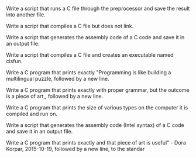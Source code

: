 Write a script that runs a C file through the preprocessor and save the result into another file.                                      

Write a script that compiles a C file but does not link.                                                                                

Write a script that generates the assembly code of a C code and save it in an output file.                                              

Write a script that compiles a C file and creates an executable named cisfun.                                                          

Write a C program that prints exactly "Programming is like building a multilingual puzzle, followed by a new line.                      

Write a C program that prints exactly with proper grammar, but the outcome is a piece of art,, followed by a new line.                  

Write a C program that prints the size of various types on the computer it is compiled and run on.                                      

Write a script that generates the assembly code (Intel syntax) of a C code and save it in an output file.                              

Write a C program that prints exactly and that piece of art is useful" - Dora Korpar, 2015-10-19, followed by a new line, to the standar

